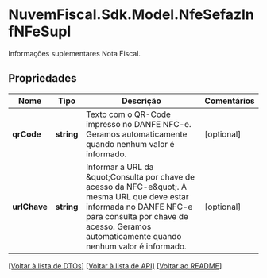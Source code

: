 # NuvemFiscal.Sdk.Model.NfeSefazInfNFeSupl
Informações suplementares Nota Fiscal.

## Propriedades

Nome | Tipo | Descrição | Comentários
------------ | ------------- | ------------- | -------------
**qrCode** | **string** | Texto com o QR-Code impresso no DANFE NFC-e.  Geramos automaticamente quando nenhum valor é informado. | [optional] 
**urlChave** | **string** | Informar a URL da \&quot;Consulta por chave de acesso da NFC-e\&quot;. A mesma URL que deve estar informada no DANFE NFC-e para consulta por chave de acesso.  Geramos automaticamente quando nenhum valor é informado. | [optional] 

[[Voltar à lista de DTOs]](../README.md#documentation-for-models) [[Voltar à lista de API]](../README.md#documentation-for-api-endpoints) [[Voltar ao README]](../README.md)

